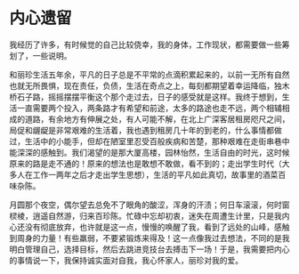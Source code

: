 内心遗留
==================================================

我经历了许多，有时候觉的自己比较侥幸，我的身体，工作现状，都需要做一些筹划了，一些说明。

和丽珍生活五年余，平凡的日子总是不平常的点滴积累起来的，以前一无所有自然也就无所畏惧，现在责任，负债，生活在奇点之上，每刻都期望着幸运降临，独木桥石子路，摇摇摆摆平衡这个那个走过去，日子的感受就是这样。我终于想到，生活一直需要两个投入，两条路才有希望和前途，太多的路途也走不远，两个相辅相成的道路，有余地方有伸展之处，有人可能不解，在北上广深客居租房咫尺之间，局促和龌龊是非常艰难的生活着，我也遇到租房几十年的到老的，什么事情都做过，生活中的小能手，但却在陋室里忍受百般疾病和苦楚，那种艰难在走街串巷中能深深的感触到。我们渴望的是那大厦高楼，园林怡然，生活自由的时光，这时候原来的路是走不通的！原来的想法也是敢想不敢做，看不到的；走出学生时代（大多人在工作一两年之后才走出学生思想），生活的平凡如此真切，故事里的酒菜百味杂陈。

月圆那个夜空，偶尔望去总免不了眼角的酸涩，浑身的汗渍；何日车滚滚，何时窗棂棱，逍遥自然游，归来百珍陈。忙碌中忘却初衷，迷失在周遭生计里，只是我内心还没有彻底放弃，也许就是这一点，慢慢的唤醒了我，看到了远处的山峰，感触到周身的力量！有些羸弱，不要紧锻炼来得及！这一点像我过去想法，不同的是我明白管理自己，选择目标，然后去跳进竞技台去搏击下一场！于是，我需要把内心的事情说一下，我保持诚实面对自我，我心怀家人，丽珍对我的爱。





